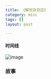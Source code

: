```yaml
---
title: 《解忧杂货店》  
category: misc  
tags: []  
layout: post  

---
```


#### 时间线
![image](/assets/images/timeline-jieyouzahuopu.jpg)

### 故事








